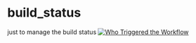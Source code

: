 # build_status
just to manage the build status
[![Who Triggered the Workflow](https://github.com/cabbagec2hlbGwK/build_status/actions/workflows/blank.yml/badge.svg?branch=main)](https://github.com/cabbagec2hlbGwK/build_status/actions?query=blank.yml)
